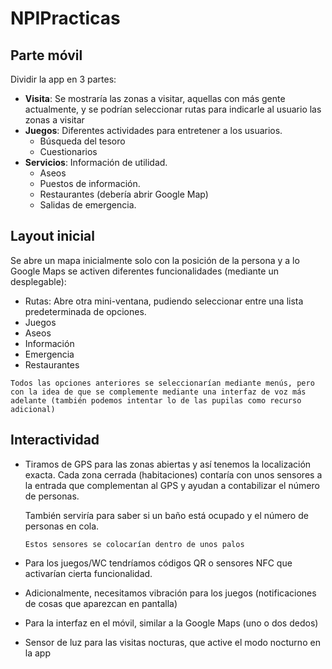 # NPIPracticas

## __Parte móvil__

Dividir la app en 3 partes:
 - __Visita__: Se mostraría las zonas a visitar, aquellas con más gente actualmente, 
y se podrían seleccionar rutas para indicarle al usuario las zonas a visitar
 - __Juegos__: Diferentes actividades para entretener a los usuarios.
     - Búsqueda del tesoro
     - Cuestionarios
 - __Servicios__: Información de utilidad.
     - Aseos
     - Puestos de información.
     - Restaurantes (debería abrir Google Map)
     - Salidas de emergencia.

## Layout inicial

Se abre un mapa inicialmente solo con la posición de la persona y a lo Google Maps se
activen diferentes funcionalidades (mediante un desplegable):
  - Rutas: Abre otra mini-ventana, pudiendo seleccionar entre una lista 
    predeterminada de opciones.
  - Juegos
  - Aseos
  - Información
  - Emergencia
  - Restaurantes

``` Todos las opciones anteriores se seleccionarían mediante menús, pero con la idea de que se complemente mediante una interfaz de voz más adelante (también podemos intentar lo de las pupilas como recurso adicional) ```

## Interactividad
- Tiramos de GPS para las zonas abiertas y así tenemos la localización exacta.
Cada zona cerrada (habitaciones) contaría con unos sensores a la entrada que
complementan al GPS y ayudan a contabilizar el número de personas. 

  También serviría para saber si un baño está ocupado y el número de personas
  en cola.

  ```Estos sensores se colocarían dentro de unos palos```

- Para los juegos/WC tendríamos códigos QR o sensores NFC que activarían cierta
funcionalidad.

- Adicionalmente, necesitamos vibración para los juegos (notificaciones de cosas
que aparezcan en pantalla)

- Para la interfaz en el móvil, similar a la Google Maps (uno o dos dedos)

- Sensor de luz para las visitas nocturas, que active el modo nocturno en la app